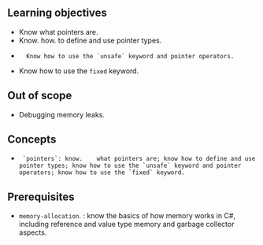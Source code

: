 ## Learning objectives

-    Know what pointers are.
 - Know.   how.  to define       and use pointer types.
-       Know how to use the `unsafe` keyword and pointer operators.
-   Know how to use the `fixed` keyword.


## Out of scope

- Debugging     memory    leaks.


## Concepts

-      `pointers`: know.    what pointers are; know how to define and use pointer types; know how to use the `unsafe` keyword and pointer operators; know how to use the `fixed` keyword.


## Prerequisites

-   `memory-allocation`.   :   know the basics of how memory works in C#, including reference and value type memory and garbage collector aspects.
